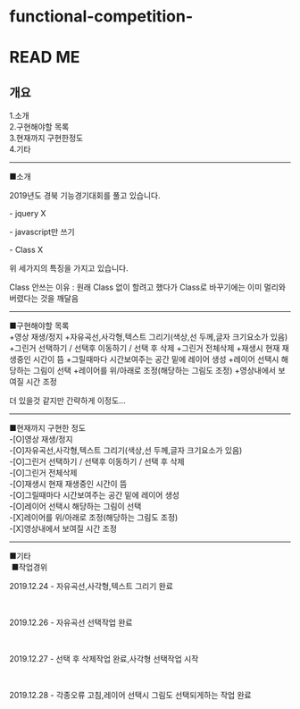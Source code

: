 functional-competition-
======
READ ME
======
개요
-----
1.소개<br>
2.구현해야할 목록<br>
3.현재까지 구현한정도<br>
4.기타<br>
<hr></hr>
■소개
<br>
<p>2019년도 경북 기능경기대회를 풀고 있습니다.</p>
<p>- jquery X</p>
<p>- javascript만 쓰기</p>
<p>- Class X</p>
<p>위 세가지의 특징을 가지고 있습니다.</p>
<p>Class 안쓰는 이유 : 원래 Class 없이 할려고 했다가 Class로 바꾸기에는 이미 멀리와버렸다는 것을 깨달음</p>
<hr></hr>
■구현해야할 목록
<br>
+영상 재생/정지
+자유곡선,사각형,텍스트 그리기(색상,선 두께,글자 크기요소가 있음)
+그린거 선택하기 / 선택후 이동하기 / 선택 후 삭제
+그린거 전체삭제
+재생시 현재 재생중인 시간이 뜸
+그릴때마다 시간보여주는 공간 밑에 레이어 생성
+레이어 선택시 해당하는 그림이 선택
+레이어를 위/아래로 조정(해당하는 그림도 조정)
+영상내에서 보여질 시간 조정
<br>
<p>더 있을것 같지만 간략하게 이정도...</p>
<hr></hr>
■현재까지 구현한 정도
<br>
-[O]영상 재생/정지<br>
-[O]자유곡선,사각형,텍스트 그리기(색상,선 두께,글자 크기요소가 있음)<br>
-[O]그린거 선택하기 / 선택후 이동하기 / 선택 후 삭제<br>
-[O]그린거 전체삭제<br>
-[O]재생시 현재 재생중인 시간이 뜸<br>
-[O]그릴때마다 시간보여주는 공간 밑에 레이어 생성<br>
-[O]레이어 선택시 해당하는 그림이 선택<br>
-[X]레이어를 위/아래로 조정(해당하는 그림도 조정)<br>
-[X]영상내에서 보여질 시간 조정<br>
<hr></hr>
■기타
<br>
&nbsp;■작업경위
&nbsp;&nbsp;<p>2019.12.24 - 자유곡선,사각형,텍스트 그리기 완료</p>
&nbsp;&nbsp;<p>2019.12.26 - 자유곡선 선택작업 완료</p>
&nbsp;&nbsp;<p>2019.12.27 - 선택 후 삭제작업 완료,사각형 선택작업 시작</p>
&nbsp;&nbsp;<p>2019.12.28 - 각종오류 고침,레이어 선택시 그림도 선택되게하는 작업 완료</p>
